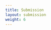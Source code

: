 ```yaml
---
title: Submission
layout: submission
weight: 6
---
```


<!-- Give your instructions for submission here (the link to the submission site is auto included by jekyll --!>
